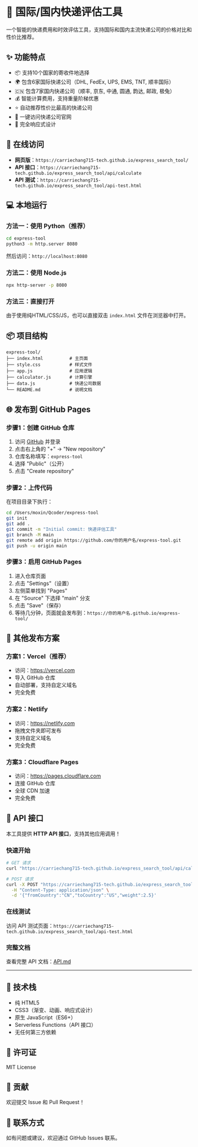 # 🚀 国际/国内快递评估工具

一个智能的快递费用和时效评估工具，支持国际和国内主流快递公司的价格对比和性价比推荐。

## ✨ 功能特点

- 📦 支持10个国家的寄收件地选择
- 🌍 包含6家国际快递公司（DHL, FedEx, UPS, EMS, TNT, 顺丰国际）
- 🇨🇳 包含7家国内快递公司（顺丰, 京东, 中通, 圆通, 韵达, 邮政, 极兔）
- 💰 智能计算费用，支持重量阶梯优惠
- ⭐ 自动推荐性价比最高的快递公司
- 🔗 一键访问快递公司官网
- 📱 完全响应式设计

## 🚀 在线访问

- **网页版**：`https://carriechang715-tech.github.io/express_search_tool/`
- **API 接口**：`https://carriechang715-tech.github.io/express_search_tool/api/calculate`
- **API 测试**：`https://carriechang715-tech.github.io/express_search_tool/api-test.html`

## 💻 本地运行

### 方法一：使用 Python（推荐）

```bash
cd express-tool
python3 -m http.server 8080
```

然后访问：`http://localhost:8080`

### 方法二：使用 Node.js

```bash
npx http-server -p 8080
```

### 方法三：直接打开

由于使用纯HTML/CSS/JS，也可以直接双击 `index.html` 文件在浏览器中打开。

## 📦 项目结构

```
express-tool/
├── index.html          # 主页面
├── style.css           # 样式文件
├── app.js              # 应用逻辑
├── calculator.js       # 计算引擎
├── data.js             # 快递公司数据
└── README.md           # 说明文档
```

## 🌐 发布到 GitHub Pages

### 步骤1：创建 GitHub 仓库

1. 访问 [GitHub](https://github.com) 并登录
2. 点击右上角的 "+" → "New repository"
3. 仓库名称填写：`express-tool`
4. 选择 "Public"（公开）
5. 点击 "Create repository"

### 步骤2：上传代码

在项目目录下执行：

```bash
cd /Users/moxin/Qcoder/express-tool
git init
git add .
git commit -m "Initial commit: 快递评估工具"
git branch -M main
git remote add origin https://github.com/你的用户名/express-tool.git
git push -u origin main
```

### 步骤3：启用 GitHub Pages

1. 进入仓库页面
2. 点击 "Settings"（设置）
3. 左侧菜单找到 "Pages"
4. 在 "Source" 下选择 "main" 分支
5. 点击 "Save"（保存）
6. 等待几分钟，页面就会发布到：`https://你的用户名.github.io/express-tool/`

## 🎯 其他发布方案

### 方案1：Vercel（推荐）
- 访问：https://vercel.com
- 导入 GitHub 仓库
- 自动部署，支持自定义域名
- 完全免费

### 方案2：Netlify
- 访问：https://netlify.com
- 拖拽文件夹即可发布
- 支持自定义域名
- 完全免费

### 方案3：Cloudflare Pages
- 访问：https://pages.cloudflare.com
- 连接 GitHub 仓库
- 全球 CDN 加速
- 完全免费

## 📡 API 接口

本工具提供 **HTTP API 接口**，支持其他应用调用！

### 快速开始

```bash
# GET 请求
curl "https://carriechang715-tech.github.io/express_search_tool/api/calculate?from=CN&to=US&weight=2.5"

# POST 请求
curl -X POST "https://carriechang715-tech.github.io/express_search_tool/api/calculate" \
  -H "Content-Type: application/json" \
  -d '{"fromCountry":"CN","toCountry":"US","weight":2.5}'
```

### 在线测试

访问 API 测试页面：`https://carriechang715-tech.github.io/express_search_tool/api-test.html`

### 完整文档

查看完整 API 文档：[API.md](./API.md)

---

## 📝 技术栈

- 纯 HTML5
- CSS3（渐变、动画、响应式设计）
- 原生 JavaScript（ES6+）
- Serverless Functions（API 接口）
- 无任何第三方依赖

## 📄 许可证

MIT License

## 🤝 贡献

欢迎提交 Issue 和 Pull Request！

## 📧 联系方式

如有问题或建议，欢迎通过 GitHub Issues 联系。
